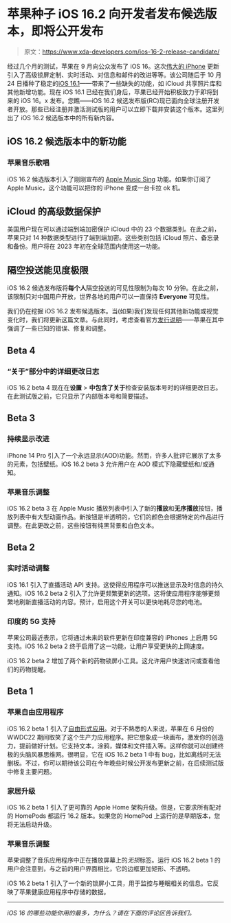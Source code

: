 # 苹果种子 iOS 16.2 向开发者发布候选版本，即将公开发布

> 原文：<https://www.xda-developers.com/ios-16-2-release-candidate/>

经过几个月的测试，苹果在 9 月向公众发布了 iOS 16。这次[伟大的 iPhone](http://xda-developers.com/best-iphone) 更新引入了高级锁屏定制、实时活动、对信息和邮件的改进等等。该公司随后于 10 月 24 日播种了稳定的[iOS 16.1](http://xda-developers.com/ios-16-1)——带来了一些缺失的功能，如 iCloud 共享照片库和其他新增功能。现在 iOS 16.1 已经在我们身后，苹果已经开始积极致力于即将到来的 iOS 16。x 发布。您瞧——iOS 16.2 候选发布版(RC)现已面向全球注册开发者开放。那些已经注册并激活测试版的用户可以立即下载并安装这个版本。这里列出了 iOS 16.2 候选版本中的所有新内容。

## iOS 16.2 候选版本中的新功能

### 苹果音乐歌唱

iOS 16.2 候选版本引入了刚刚宣布的 [Apple Music Sing](https://www.xda-developers.com/apple-music-sing-launch/) 功能。如果你订阅了 Apple Music，这个功能可以把你的 iPhone 变成一台卡拉 ok 机。

## iCloud 的高级数据保护

美国用户现在可以通过端到端加密保护 iCloud 中的 23 个数据类别。在此之前，苹果只对 14 种数据类型进行了端到端加密。这些类别包括 iCloud 照片、备忘录和备份。用户将在 2023 年初在全球范围内使用这一功能。

## 隔空投送能见度极限

iOS 16.2 候选发布版将**每个人**隔空投送的可见性限制为每次 10 分钟。在此之前，该限制只对中国用户开放，世界各地的用户可以一直保持 **Everyone** 可见性。

我们仍在挖掘 iOS 16.2 发布候选版本。当(如果)我们发现任何其他新功能或视觉变化时，我们将更新这篇文章。与此同时，考虑查看官方[发行说明](https://developer.apple.com/documentation/ios-ipados-release-notes/ios-ipados-16_2-release-notes)——苹果在其中强调了一些已知的错误、修复和调整。

## Beta 4

### “关于”部分中的详细更改日志

iOS 16.2 beta 4 现在在**设置** > **中包含了关于**检查安装版本号时的详细更改日志。在此测试版之前，它只显示了内部版本号和简要描述。

## Beta 3

### 持续显示改进

iPhone 14 Pro 引入了一个永远显示(AOD)功能。然而，许多人批评它展示了太多的元素，包括壁纸。iOS 16.2 beta 3 允许用户在 AOD 模式下隐藏壁纸和/或通知。

### 苹果音乐调整

iOS 16.2 beta 3 在 Apple Music 播放列表中引入了新的**播放**和**无序播放**按钮，播放列表中有大型动画作品。新按钮是半透明的，它们的颜色会根据特定的作品进行调整。在此更改之前，这些按钮有纯黑背景和白色文本。

## Beta 2

### 实时活动调整

iOS 16.1 引入了直播活动 API 支持。这使得应用程序可以推送显示及时信息的持久通知。iOS 16.2 beta 2 引入了允许更频繁更新的选项。这将使应用程序能够更频繁地刷新直播活动的内容。预计，启用这个开关可以更快地耗尽您的电池。

### 印度的 5G 支持

苹果公司最近表示，它将通过未来的软件更新在印度兼容的 iPhones 上启用 5G 支持。iOS 16.2 beta 2 终于启用了这一功能，让用户享受更快的上网速度。

iOS 16.2 beta 2 增加了两个新的药物锁屏小工具。这允许用户快速访问或查看他们的药物提醒。

## Beta 1

### 苹果自由应用程序

iOS 16.2 beta 1 引入了[自由形式应用](https://www.xda-developers.com/apple-freeform-app-guide/)。对于不熟悉的人来说，苹果在 6 月份的 WWDC22 期间取笑了这个生产力应用程序。把它想象成一块画布，激发你的创造力，提前做好计划。它支持文本，涂鸦，媒体和文件插入等。这样你就可以创建终极的头脑风暴思维网。很明显，它在 iOS 16.2 beta 1 中有 bug，比如离线时无法删板。不过，你可以期待该公司在今年晚些时候公开发布更新之前，在后续测试版中修复主要问题。

### 家居升级

iOS 16.2 beta 1 引入了更可靠的 Apple Home 架构升级。但是，它要求所有配对的 HomePods 都运行 16.2 版本。如果您的 HomePod 上运行的是早期版本，您将无法启动升级。

### 苹果音乐调整

苹果调整了音乐应用程序中正在播放屏幕上的*无损*标签。运行 iOS 16.2 beta 1 的用户会注意到，与之前的用户界面相比，它的边框更加矩形、不透明。

iOS 16.2 beta 1 引入了一个新的锁屏小工具，用于监控与睡眠相关的信息。它反映了苹果健康应用程序中存储的数据。

* * *

*iOS 16 的哪些功能你用的最多，为什么？请在下面的评论区告诉我们。*